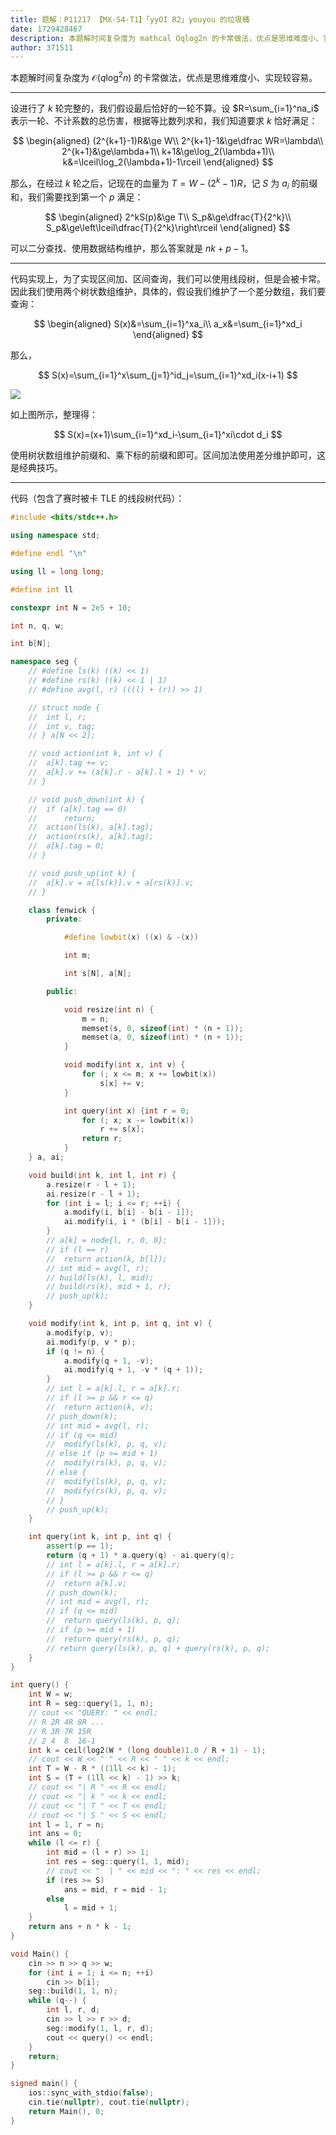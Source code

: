 ```yaml
---
title: 题解：P11217 【MX-S4-T1】「yyOI R2」youyou 的垃圾桶
date: 1729428467
description: 本题解时间复杂度为 mathcal Oqlog2n 的卡常做法，优点是思维难度小、实现较容易。  设进行了 k 轮完整的，我们假设最后恰好的一轮不算。设 Rsumi1nai 表示一轮、不计系数的总伤害，根据等
author: 371511
---
```


本题解时间复杂度为 $\mathcal O(q\log^2n)$ 的卡常做法，优点是思维难度小、实现较容易。

---

设进行了 $k$ 轮完整的，我们假设最后恰好的一轮不算。设 $R=\sum_{i=1}^na_i$ 表示一轮、不计系数的总伤害，根据等比数列求和，我们知道要求 $k$ 恰好满足：

$$
\begin{aligned}
(2^{k+1}-1)R&\ge W\\
2^{k+1}-1&\ge\dfrac WR=\lambda\\
2^{k+1}&\ge\lambda+1\\
k+1&\ge\log_2(\lambda+1)\\
k&=\lceil\log_2(\lambda+1)-1\rceil
\end{aligned}
$$

那么，在经过 $k$ 轮之后，记现在的血量为 $T=W-(2^k-1)R$，记 $S$ 为 $a_i$ 的前缀和，我们需要找到第一个 $p$ 满足：

$$
\begin{aligned}
2^kS(p)&\ge T\\
S_p&\ge\dfrac{T}{2^k}\\
S_p&\ge\left\lceil\dfrac{T}{2^k}\right\rceil
\end{aligned}
$$

可以二分查找、使用数据结构维护，那么答案就是 $nk+p-1$。

---

代码实现上，为了实现区间加、区间查询，我们可以使用线段树，但是会被卡常。因此我们使用两个树状数组维护，具体的，假设我们维护了一个差分数组，我们要查询：

$$
\begin{aligned}
S(x)&=\sum_{i=1}^xa_i\\
a_x&=\sum_{i=1}^xd_i
\end{aligned}
$$

那么，

$$
S(x)=\sum_{i=1}^x\sum_{j=1}^id_j=\sum_{i=1}^xd_i(x-i+1)
$$

![](https://cdn.luogu.com.cn/upload/image_hosting/t6flhcrh.png)

如上图所示，整理得：

$$
S(x)=(x+1)\sum_{i=1}^xd_i-\sum_{i=1}^xi\cdot d_i
$$

使用树状数组维护前缀和、乘下标的前缀和即可。区间加法使用差分维护即可，这是经典技巧。

---

代码（包含了赛时被卡 TLE 的线段树代码）：

```cpp
#include <bits/stdc++.h>

using namespace std;

#define endl "\n"

using ll = long long;

#define int ll

constexpr int N = 2e5 + 10;

int n, q, w;

int b[N];

namespace seg {
	// #define ls(k) ((k) << 1)
	// #define rs(k) ((k) << 1 | 1)
	// #define avg(l, r) (((l) + (r)) >> 1)

	// struct node {
	// 	int l, r;
	// 	int v, tag;
	// } a[N << 2];

	// void action(int k, int v) {
	// 	a[k].tag += v;
	// 	a[k].v += (a[k].r - a[k].l + 1) * v;
	// }

	// void push_down(int k) {
	// 	if (a[k].tag == 0)
	// 		return;
	// 	action(ls(k), a[k].tag);
	// 	action(rs(k), a[k].tag);
	// 	a[k].tag = 0;
	// }

	// void push_up(int k) {
	// 	a[k].v = a[ls(k)].v + a[rs(k)].v;
	// }

	class fenwick {
		private:

			#define lowbit(x) ((x) & -(x))

			int m;

			int s[N], a[N];

		public:

			void resize(int n) {
				m = n;
				memset(s, 0, sizeof(int) * (n + 1));
				memset(a, 0, sizeof(int) * (n + 1));
			}

			void modify(int x, int v) {
				for (; x <= m; x += lowbit(x))
					s[x] += v;
			}

			int query(int x) {int r = 0;
				for (; x; x -= lowbit(x))
					r += s[x];
				return r;
			}
	} a, ai;

	void build(int k, int l, int r) {
		a.resize(r - l + 1);
		ai.resize(r - l + 1);
		for (int i = l; i <= r; ++i) {
			a.modify(i, b[i] - b[i - 1]);
			ai.modify(i, i * (b[i] - b[i - 1]));
		}
		// a[k] = node{l, r, 0, 0};
		// if (l == r)
		// 	return action(k, b[l]);
		// int mid = avg(l, r);
		// build(ls(k), l, mid);
		// build(rs(k), mid + 1, r);
		// push_up(k);
	}

	void modify(int k, int p, int q, int v) {
		a.modify(p, v);
		ai.modify(p, v * p);
		if (q != n) {
			a.modify(q + 1, -v);
			ai.modify(q + 1, -v * (q + 1));
		}
		// int l = a[k].l, r = a[k].r;
		// if (l >= p && r <= q)
		// 	return action(k, v);
		// push_down(k);
		// int mid = avg(l, r);
		// if (q <= mid)
		// 	modify(ls(k), p, q, v);
		// else if (p >= mid + 1)
		// 	modify(rs(k), p, q, v);
		// else {
		// 	modify(ls(k), p, q, v);
		// 	modify(rs(k), p, q, v);
		// }
		// push_up(k);
	}

	int query(int k, int p, int q) {
		assert(p == 1);
		return (q + 1) * a.query(q) - ai.query(q);
		// int l = a[k].l, r = a[k].r;
		// if (l >= p && r <= q)
		// 	return a[k].v;
		// push_down(k);
		// int mid = avg(l, r);
		// if (q <= mid)
		// 	return query(ls(k), p, q);
		// if (p >= mid + 1)
		// 	return query(rs(k), p, q);
		// return query(ls(k), p, q) + query(rs(k), p, q);
	}
}

int query() {
	int W = w;
	int R = seg::query(1, 1, n);
	// cout << "QUERY: " << endl;
	// R 2R 4R 8R ...
	// R 3R 7R 15R
	// 2 4  8  16-1
	int k = ceil(log2(W * (long double)1.0 / R + 1) - 1);
	// cout << W << " " << R << " " << k << endl;
	int T = W - R * ((1ll << k) - 1);
	int S = (T + (1ll << k) - 1) >> k;
	// cout << "| R " << R << endl;
	// cout << "| k " << k << endl;
	// cout << "| T " << T << endl;
	// cout << "| S " << S << endl;
	int l = 1, r = n;
	int ans = 0;
	while (l <= r) {
		int mid = (l + r) >> 1;
		int res = seg::query(1, 1, mid);
		// cout << "  | " << mid << ": " << res << endl;
		if (res >= S)
			ans = mid, r = mid - 1;
		else
			l = mid + 1;
	}
	return ans + n * k - 1;
}

void Main() {
	cin >> n >> q >> w;
	for (int i = 1; i <= n; ++i)
		cin >> b[i];
	seg::build(1, 1, n);
	while (q--) {
		int l, r, d;
		cin >> l >> r >> d;
		seg::modify(1, l, r, d);
		cout << query() << endl;
	}
	return;
}

signed main() {
	ios::sync_with_stdio(false);
	cin.tie(nullptr), cout.tie(nullptr);
	return Main(), 0;
}

```
